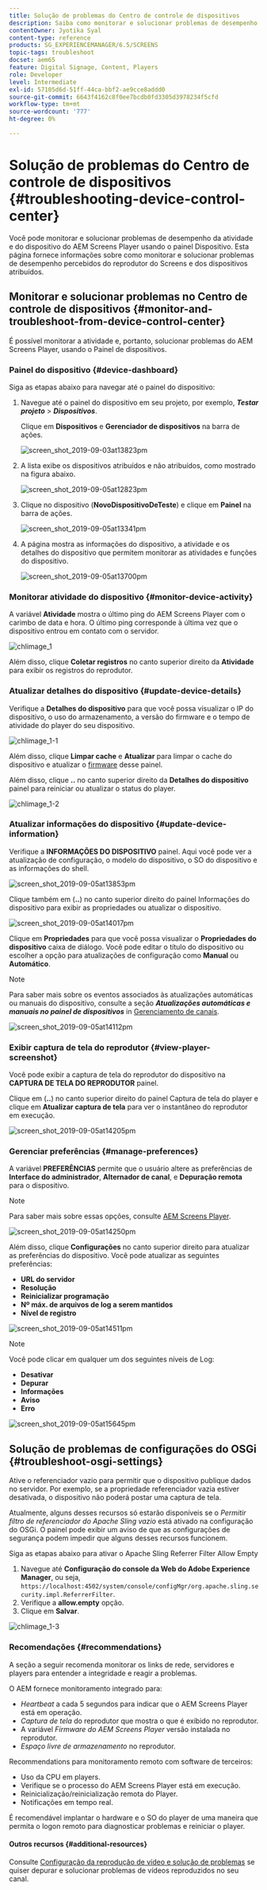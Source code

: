 ```yaml
---
title: Solução de problemas do Centro de controle de dispositivos
description: Saiba como monitorar e solucionar problemas de desempenho da atividade e do dispositivo do AEM Screens Player usando o painel Dispositivo.
contentOwner: Jyotika Syal
content-type: reference
products: SG_EXPERIENCEMANAGER/6.5/SCREENS
topic-tags: troubleshoot
docset: aem65
feature: Digital Signage, Content, Players
role: Developer
level: Intermediate
exl-id: 57105d6d-51ff-44ca-bbf2-ae9cce8addd0
source-git-commit: 6643f4162c8f0ee7bcdb0fd3305d3978234f5cfd
workflow-type: tm+mt
source-wordcount: '777'
ht-degree: 0%

---
```


# Solução de problemas do Centro de controle de dispositivos {#troubleshooting-device-control-center}

Você pode monitorar e solucionar problemas de desempenho da atividade e do dispositivo do AEM Screens Player usando o painel Dispositivo. Esta página fornece informações sobre como monitorar e solucionar problemas de desempenho percebidos do reprodutor do Screens e dos dispositivos atribuídos.

## Monitorar e solucionar problemas no Centro de controle de dispositivos {#monitor-and-troubleshoot-from-device-control-center}

É possível monitorar a atividade e, portanto, solucionar problemas do AEM Screens Player, usando o Painel de dispositivos.

### Painel do dispositivo {#device-dashboard}

Siga as etapas abaixo para navegar até o painel do dispositivo:

1. Navegue até o painel do dispositivo em seu projeto, por exemplo, ***Testar projeto*** > ***Dispositivos***.

   Clique em **Dispositivos** e **Gerenciador de dispositivos** na barra de ações.

   ![screen_shot_2019-09-03at13823pm](assets/screen_shot_2019-09-03at13823pm.png)

1. A lista exibe os dispositivos atribuídos e não atribuídos, como mostrado na figura abaixo.

   ![screen_shot_2019-09-05at12823pm](assets/screen_shot_2019-09-05at12823pm.png)

1. Clique no dispositivo (**NovoDispositivoDeTeste**) e clique em **Painel** na barra de ações.

   ![screen_shot_2019-09-05at13341pm](assets/screen_shot_2019-09-05at13341pm.png)

1. A página mostra as informações do dispositivo, a atividade e os detalhes do dispositivo que permitem monitorar as atividades e funções do dispositivo.

   ![screen_shot_2019-09-05at13700pm](assets/screen_shot_2019-09-05at13700pm.png)

### Monitorar atividade do dispositivo {#monitor-device-activity}

A variável **Atividade** mostra o último ping do AEM Screens Player com o carimbo de data e hora. O último ping corresponde à última vez que o dispositivo entrou em contato com o servidor.

![chlimage_1](assets/chlimage_1.png)

Além disso, clique **Coletar registros** no canto superior direito da **Atividade** para exibir os registros do reprodutor.

### Atualizar detalhes do dispositivo {#update-device-details}

Verifique a **Detalhes do dispositivo** para que você possa visualizar o IP do dispositivo, o uso do armazenamento, a versão do firmware e o tempo de atividade do player do seu dispositivo.

![chlimage_1-1](assets/chlimage_1-1.png)

Além disso, clique **Limpar cache** e **Atualizar** para limpar o cache do dispositivo e atualizar o [firmware](screens-glossary.md) desse painel.

Além disso, clique **..** no canto superior direito da **Detalhes do dispositivo** painel para reiniciar ou atualizar o status do player.

![chlimage_1-2](assets/chlimage_1-2.png)

### Atualizar informações do dispositivo {#update-device-information}

Verifique a **INFORMAÇÕES DO DISPOSITIVO** painel. Aqui você pode ver a atualização de configuração, o modelo do dispositivo, o SO do dispositivo e as informações do shell.

![screen_shot_2019-09-05at13853pm](assets/screen_shot_2019-09-05at13853pm.png)

Clique também em (**..**) no canto superior direito do painel Informações do dispositivo para exibir as propriedades ou atualizar o dispositivo.

![screen_shot_2019-09-05at14017pm](assets/screen_shot_2019-09-05at14017pm.png)

Clique em **Propriedades** para que você possa visualizar o **Propriedades do dispositivo** caixa de diálogo. Você pode editar o título do dispositivo ou escolher a opção para atualizações de configuração como **Manual** ou **Automático**.

>[!NOTE]
>
>Para saber mais sobre os eventos associados às atualizações automáticas ou manuais do dispositivo, consulte a seção ***Atualizações automáticas e manuais no painel de dispositivos*** in [Gerenciamento de canais](managing-channels.md).

![screen_shot_2019-09-05at14112pm](assets/screen_shot_2019-09-05at14112pm.png)

### Exibir captura de tela do reprodutor {#view-player-screenshot}

Você pode exibir a captura de tela do reprodutor do dispositivo na **CAPTURA DE TELA DO REPRODUTOR** painel.

Clique em (**..**) no canto superior direito do painel Captura de tela do player e clique em **Atualizar captura de tela** para ver o instantâneo do reprodutor em execução.

![screen_shot_2019-09-05at14205pm](assets/screen_shot_2019-09-05at14205pm.png)

### Gerenciar preferências {#manage-preferences}

A variável **PREFERÊNCIAS** permite que o usuário altere as preferências de **Interface do administrador**, **Alternador de canal**, e **Depuração remota** para o dispositivo.

>[!NOTE]
>Para saber mais sobre essas opções, consulte [AEM Screens Player](working-with-screens-player.md).

![screen_shot_2019-09-05at14250pm](assets/screen_shot_2019-09-05at14250pm.png)

Além disso, clique **Configurações** no canto superior direito para atualizar as preferências do dispositivo. Você pode atualizar as seguintes preferências:

* **URL do servidor**
* **Resolução**
* **Reinicializar programação**
* **Nº máx. de arquivos de log a serem mantidos**
* **Nível de registro**

![screen_shot_2019-09-05at14511pm](assets/screen_shot_2019-09-05at14511pm.png)

>[!NOTE]
>Você pode clicar em qualquer um dos seguintes níveis de Log:
>* **Desativar**
>* **Depurar**
>* **Informações**
>* **Aviso**
>* **Erro**

![screen_shot_2019-09-05at15645pm](assets/screen_shot_2019-09-05at15645pm.png)

## Solução de problemas de configurações do OSGi {#troubleshoot-osgi-settings}

Ative o referenciador vazio para permitir que o dispositivo publique dados no servidor. Por exemplo, se a propriedade referenciador vazia estiver desativada, o dispositivo não poderá postar uma captura de tela.

Atualmente, alguns desses recursos só estarão disponíveis se o *Permitir filtro de referenciador do Apache Sling vazio* está ativado na configuração do OSGi. O painel pode exibir um aviso de que as configurações de segurança podem impedir que alguns desses recursos funcionem.

Siga as etapas abaixo para ativar o Apache Sling Referrer Filter Allow Empty

1. Navegue até **Configuração do console da Web do Adobe Experience Manager**, ou seja, `https://localhost:4502/system/console/configMgr/org.apache.sling.security.impl.ReferrerFilter`.
1. Verifique a **allow.empty** opção.
1. Clique em **Salvar**.

![chlimage_1-3](assets/chlimage_1-3.png)

### Recomendações {#recommendations}

A seção a seguir recomenda monitorar os links de rede, servidores e players para entender a integridade e reagir a problemas.

O AEM fornece monitoramento integrado para:

* *Heartbeat* a cada 5 segundos para indicar que o AEM Screens Player está em operação.
* *Captura de tela* do reprodutor que mostra o que é exibido no reprodutor.
* A variável *Firmware do AEM Screens Player* versão instalada no reprodutor.
* *Espaço livre de armazenamento* no reprodutor.

Recommendations para monitoramento remoto com software de terceiros:

* Uso da CPU em players.
* Verifique se o processo do AEM Screens Player está em execução.
* Reinicialização/reinicialização remota do Player.
* Notificações em tempo real.

É recomendável implantar o hardware e o SO do player de uma maneira que permita o logon remoto para diagnosticar problemas e reiniciar o player.

#### Outros recursos {#additional-resources}

Consulte [Configuração da reprodução de vídeo e solução de problemas](troubleshoot-videos.md) se quiser depurar e solucionar problemas de vídeos reproduzidos no seu canal.
